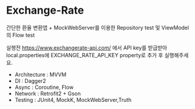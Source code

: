 # Exchange-Rate
간단한 환율 변환앱 + MockWebServer를 이용한 Repository test 및 ViewModel의 Flow test

실행전 https://www.exchangerate-api.com/ 에서 API key를 받급받아 local.properties에 EXCHANGE_RATE_API_KEY property로 추가 후 실행해주세요.

- Architecture : MVVM
- DI : Dagger2
- Async : Coroutine, Flow
- Network : Retrofit2 + Gson
- Testing : JUnit4, MockK, MockWebServer,Truth
